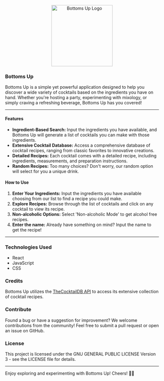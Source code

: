 <div align="center">
  <img src="app/public/favicon.png" alt="Bottoms Up Logo" width="200"/>
</div>

### Bottoms Up

Bottoms Up is a simple yet powerful application designed to help you discover a wide variety of cocktails based on the ingredients you have on hand. Whether you're hosting a party, experimenting with mixology, or simply craving a refreshing beverage, Bottoms Up has you covered!

---

#### Features

- **Ingredient-Based Search:** Input the ingredients you have available, and Bottoms Up will generate a list of cocktails you can make with those ingredients.
- **Extensive Cocktail Database:** Access a comprehensive database of cocktail recipes, ranging from classic favorites to innovative creations.
- **Detailed Recipes:** Each cocktail comes with a detailed recipe, including ingredients, measurements, and preparation instructions.
- **Random Recipes:** Too many choices? Don't worry, our random option will select for you a unique drink.

#### How to Use

1. **Enter Your Ingredients:** Input the ingredients you have available choosing from our list to find a recipe you could make.
2. **Explore Recipes:** Browse through the list of cocktails and click on any cocktail to view its recipe.
3. **Non-alcoholic Options:** Select 'Non-alcoholic Mode' to get alcohol free recipes.
4. **Enter the name:** Already have something on mind? Input the name to get the recipe!

---

### Technologies Used

- React
- JavaScript
- CSS

### Credits

Bottoms Up utilizes the [TheCocktailDB API](https://www.thecocktaildb.com/api.php) to access its extensive collection of cocktail recipes.

### Contribute

Found a bug or have a suggestion for improvement? We welcome contributions from the community! Feel free to submit a pull request or open an issue on GitHub.

### License

This project is licensed under the GNU GENERAL PUBLIC LICENSE Version 3 - see the LICENSE file for details.

---

Enjoy exploring and experimenting with Bottoms Up! Cheers! 🍹🎉
